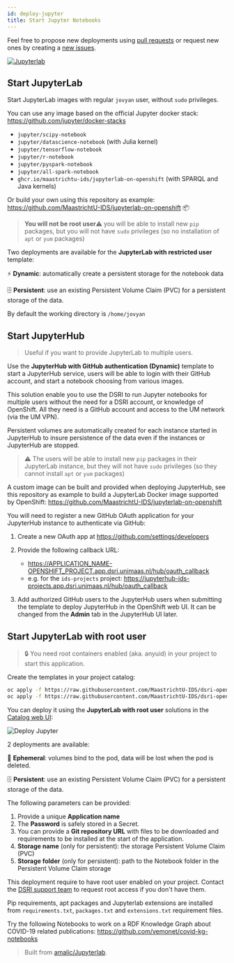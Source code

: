 ```yaml
---
id: deploy-jupyter
title: Start Jupyter Notebooks
---
```


Feel free to propose new deployments using [pull requests](https://github.com/MaastrichtU-IDS/dsri-documentation/pulls) or request new ones by creating a [new issues](https://github.com/MaastrichtU-IDS/dsri-documentation/issues).

[![Jupyterlab](/dsri-documentation/img/jupyter_logo.png)](https://jupyter.org/)

## Start JupyterLab

Start JupyterLab images with regular `jovyan` user, without `sudo` privileges. 

You can use any image based on the official Jupyter docker stack: https://github.com/jupyter/docker-stacks

* `jupyter/scipy-notebook`
* `jupyter/datascience-notebook` (with Julia kernel)
* `jupyter/tensorflow-notebook`
* `jupyter/r-notebook`
* `jupyter/pyspark-notebook`
* `jupyter/all-spark-notebook`
* `ghcr.io/maastrichtu-ids/jupyterlab-on-openshift` (with SPARQL and Java kernels)

Or build your own using this repository as example: https://github.com/MaastrichtU-IDS/jupyterlab-on-openshift 📦

> **You will not be root user**⚠️ you will be able to install new `pip` packages, but you will not have `sudo` privileges (so no installation of `apt` or `yum` packages)

Two deployments are available for the **JupyterLab with restricted user** template:

⚡ **Dynamic**:  automatically create a persistent storage for the notebook data

🗄️ **Persistent**: use an existing Persistent Volume Claim (PVC) for a persistent storage of the data.

By default the working directory is `/home/jovyan`

## Start JupyterHub

> Useful if you want to provide JupyterLab to multiple users.

Use the **JupyterHub with GitHub authentication (Dynamic)** template to start a JupyterHub service, users will be able to login with their GitHub account, and start a notebook choosing from various images.

This solution enable you to use the DSRI to run Jupyter notebooks for multiple users without the need for a DSRI account, or knowledge of OpenShift. All they need is a GitHub account and access to the UM network (via the UM VPN).

Persistent volumes are automatically created for each instance started in JupyterHub to insure persistence of the data even if the instances or JupyterHub are stopped.

> ⚠️ The users will be able to install new `pip` packages in their JupyterLab instance, but they will not have `sudo` privileges (so they cannot install `apt` or `yum` packages)

A custom image can be built and provided when deploying JupyterHub, see this repository as example to build a JupyterLab Docker image supported by OpenShift: https://github.com/MaastrichtU-IDS/jupyterlab-on-openshift

You will need to register a new GitHub OAuth application for your JupyterHub instance to authenticate via GitHub:

1. Create a new OAuth app at https://github.com/settings/developers

2. Provide the following callback URL:
    * https://APPLICATION_NAME-OPENSHIFT_PROJECT.app.dsri.unimaas.nl/hub/oauth_callback
    * e.g. for the `ids-projects` project: https://jupyterhub-ids-projects.app.dsri.unimaas.nl/hub/oauth_callback

3. Add authorized GitHub users to the JupyterHub users when submitting the template to deploy JupyterHub in the OpenShift web UI. It can be changed from the **Admin** tab in the JupyterHub UI later.

## Start JupyterLab with root user

> 🔒 You need root containers enabled (aka. anyuid) in your project to start this application.

Create the templates in your project catalog:

```bash
oc apply -f https://raw.githubusercontent.com/MaastrichtU-IDS/dsri-openshift-applications/main/templates-anyuid/template-jupyterlab-root-persistent.yml
oc apply -f https://raw.githubusercontent.com/MaastrichtU-IDS/dsri-openshift-applications/main/templates-anyuid/template-jupyterlab-root-ephemeral.yml
```

You can deploy it using the **JupyterLab with root user** solutions in the [Catalog web UI](https://app.dsri.unimaas.nl:8443/console/catalog):

<img src="/dsri-documentation/img/screenshot-deploy-jupyter.png" alt="Deploy Jupyter" style="max-width: 100%; max-height: 100%;" />

2 deployments are available:

🦋 **Ephemeral**: volumes bind to the pod, data will be lost when the pod is deleted.

🗄️ **Persistent**: use an existing Persistent Volume Claim (PVC) for a persistent storage of the data.

The following parameters can be provided:

1. Provide a unique **Application name**
2. The **Password** is safely stored in a Secret.
3. You can provide a **Git repository URL** with files to be downloaded and requirements to be installed at the start of the application. 
4. **Storage name** (only for persistent): the storage Persistent Volume Claim (PVC)
5. **Storage folder** (only for persistent): path to the Notebook folder in the Persistent Volume Claim storage

This deployment require to have  root user enabled on your project. Contact the [DSRI support team](mailto:dsri-support-l@maastrichtuniversity.nl) to request root access if you don't have them.

Pip requirements, apt packages and Jupyterlab extensions are installed from `requirements.txt`, `packages.txt` and `extensions.txt` requirement files. 

Try the following Notebooks to work on a RDF Knowledge Graph about COVID-19 related publications: https://github.com/vemonet/covid-kg-notebooks

> Built from [amalic/Jupyterlab](https://github.com/amalic/Jupyterlab).
